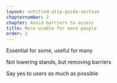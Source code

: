 ```yaml
---
layout: untitled-a11y-guide-section
chapternumber: 2
chapter: Avoid barriers to access
title: More usable for more people
order: 1
---
```


Essential for some, useful for many

Not lowering stands, but removing barriers

Say yes to users as much as possible